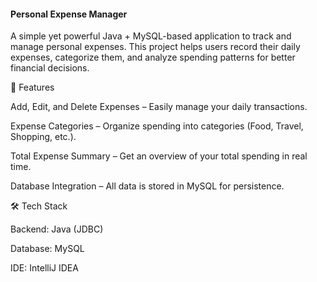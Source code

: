 <h4>Personal Expense Manager</h4>

A simple yet powerful Java + MySQL-based application to track and manage personal expenses.
This project helps users record their daily expenses, categorize them, and analyze spending patterns for better financial decisions.

🚀 Features

Add, Edit, and Delete Expenses – Easily manage your daily transactions.

Expense Categories – Organize spending into categories (Food, Travel, Shopping, etc.).

Total Expense Summary – Get an overview of your total spending in real time.

Database Integration – All data is stored in MySQL for persistence.

🛠️ Tech Stack

Backend: Java (JDBC)

Database: MySQL

IDE: IntelliJ IDEA
